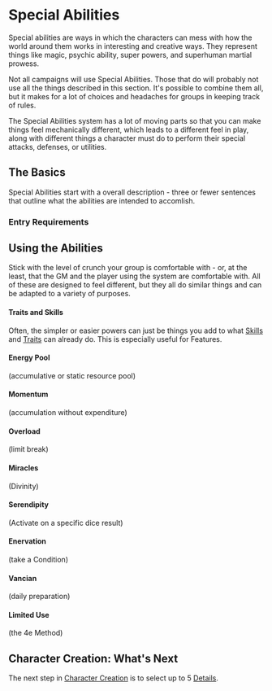 # Special Abilities

Special abilities are ways in which the characters can mess with how the world around them works in interesting and creative ways. They represent things like magic, psychic ability, super powers, and superhuman martial prowess.

Not all campaigns will use Special Abilities. Those that do will probably not use all the things described in this section. It's possible to combine them all, but it makes for a lot of choices and headaches for groups in keeping track of rules.

The Special Abilities system has a lot of moving parts so that you can make things feel mechanically different, which leads to a different feel in play, along with different things a character must do to perform their special attacks, defenses, or utilities.

## The Basics

Special Abilities start with a overall description - three or fewer sentences that outline what the abilities are intended to accomlish.

### Entry Requirements

## Using the Abilities

Stick with the level of crunch your group is comfortable with - or, at the least, that the GM and the player using the system are comfortable with. All of these are designed to feel different, but they all do similar things and can be adapted to a variety of purposes.

<!-- tabs:start -->

#### **Traits and Skills**

Often, the simpler or easier powers can just be things you add to what [Skills](Skills.md) and [Traits](Traits.md) can already do. This is especially useful for Features.

#### **Energy Pool**

(accumulative or static resource pool)

#### **Momentum**

(accumulation without expenditure)

#### **Overload**

(limit break)

#### **Miracles**

(Divinity)

#### **Serendipity**

(Activate on a specific dice result)

#### **Enervation**

(take a Condition)

#### **Vancian**

(daily preparation)

#### **Limited Use**

(the 4e Method)

<!-- tabs:end -->

## Character Creation: What's Next

The next step in [Character Creation](CCSummary.md) is to select up to 5 [Details](Details.md).
